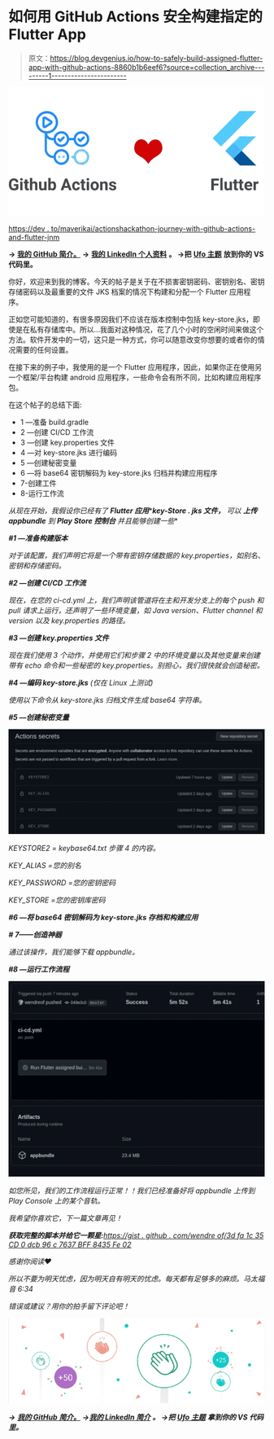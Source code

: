 # 如何用 GitHub Actions 安全构建指定的 Flutter App

> 原文：<https://blog.devgenius.io/how-to-safely-build-assigned-flutter-app-with-github-actions-8860b1b6eef6?source=collection_archive---------1----------------------->

![](img/1b0807526b50d7d35c9f5d7718c02fde.png)

[https://dev . to/maverikai/actionshackathon-journey-with-github-actions-and-flutter-jnm](https://dev.to/maverikai/actionshackathon-journey-with-github-actions-and-flutter-jnm)

**→** [**我的 GitHub 简介。**](http://github.com/wendreof) **→** [**我的 LinkedIn 个人资料**](https://www.linkedin.com/in/wendreof/) **。
→把** [**Ufo 主题**](https://marketplace.visualstudio.com/items?itemName=wendreof.ufo) **放到你的 VS 代码里。**

你好，欢迎来到我的博客。今天的帖子是关于在不损害密钥密码、密钥别名、密钥存储密码以及最重要的文件 JKS 档案的情况下构建和分配一个 Flutter 应用程序。

正如您可能知道的，有很多原因我们不应该在版本控制中包括 key-store.jks，即使是在私有存储库中。所以…我面对这种情况，花了几个小时的空闲时间来做这个方法。软件开发中的一切，这只是一种方式，你可以随意改变你想要的或者你的情况需要的任何设置。

在接下来的例子中，我使用的是一个 Flutter 应用程序，因此，如果你正在使用另一个框架/平台构建 android 应用程序，一些命令会有所不同，比如构建应用程序包。

在这个帖子的总结下面:

*   1 —准备 build.gradle
*   2 —创建 CI/CD 工作流
*   3 —创建 key.properties 文件
*   4 —对 key-store.jks 进行编码
*   5 —创建秘密变量
*   6 —将 base64 密钥解码为 key-store.jks 归档并构建应用程序
*   7-创建工件
*   8-运行工作流

*从现在开始，我假设你已经有了* ***Flutter 应用*******key-Store . jks 文件，*** *可以* ***上传 appbundle*** *到* ***Play Store 控制台*** *并且能够创建一些**

***#1 —准备构建版本***

*对于该配置，我们声明它将是一个带有密钥存储数据的 key.properties，如别名、密钥和存储密码。*

***#2 —创建 CI/CD 工作流***

*现在，在您的 ci-cd.yml 上，我们声明该管道将在主和开发分支上的每个 push 和 pull 请求上运行，还声明了一些环境变量，如 Java version、Flutter channel 和 version 以及 key.properties 的路径。*

***#3 —创建 key.properties 文件***

*现在我们使用 3 个动作，并使用它们和步骤 2 中的环境变量以及其他变量来创建带有 echo 命令和一些秘密的 key.properties。别担心，我们很快就会创造秘密。*

***#4 —编码 key-store.jks** (仅在 Linux 上测试)*

*使用以下命令从 key-store.jks 归档文件生成 base64 字符串。*

***#5 —创建秘密变量***

*![](img/de9c6700913ab077cd508855d47f1e47.png)*

*KEYSTORE2 = keybase64.txt 步骤 4 的内容。*

*KEY_ALIAS =您的别名*

*KEY_PASSWORD =您的密钥密码*

*KEY_STORE =您的密钥库密码*

***#6 —将 base64 密钥解码为 key-store.jks 存档和构建应用***

***# 7——创造神器***

*通过该操作，我们能够下载 appbundle。*

***#8 —运行工作流程***

*![](img/f2b7e1b58768f42a92d2976e9ce9ee4e.png)*

*如您所见，我们的工作流程运行正常！！我们已经准备好将 appbundle 上传到 Play Console 上的某个音轨。*

*我希望你喜欢它，下一篇文章再见！*

***获取完整的脚本并给它一颗星:**[https://gist . github . com/wendre of/3d fa 1c 35 CD 0 dcb 96 c 7637 BFF 8435 Fe 02](https://gist.github.com/wendreof/3dfa1c35cd0dcb96c7637bff8435fe02)*

*感谢你阅读❤*

*所以不要为明天忧虑，因为明天自有明天的忧虑。每天都有足够多的麻烦。马太福音 6:34*

*错误或建议？用你的拍手留下评论吧！*

*![](img/46a34afd853aee10ec126a150470fef3.png)*

***→** [**我的 GitHub 简介。**](http://github.com/wendreof) **→**[**我的 LinkedIn 简介**](https://www.linkedin.com/in/wendreof/) **。
→把** [**Ufo 主题**](https://marketplace.visualstudio.com/items?itemName=wendreof.ufo) **拿到你的 VS 代码里。***